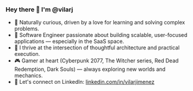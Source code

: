 ### Hey there 👋 I'm @vilarj

- 🧠 Naturally curious, driven by a love for learning and solving complex problems.
- 💼 Software Engineer passionate about building scalable, user-focused applications — especially in the SaaS space.
- 🎯 I thrive at the intersection of thoughtful architecture and practical execution.
- 🎮 Gamer at heart (Cyberpunk 2077, The Witcher series, Red Dead Redemption, Dark Souls) — always exploring new worlds and mechanics.
- 🔗 Let's connect on LinkedIn: [linkedin.com/in/vilarjimenez](https://www.linkedin.com/in/vilarjimenez/)
